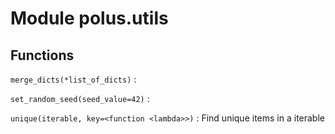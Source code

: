 Module polus.utils
==================

Functions
---------

    
`merge_dicts(*list_of_dicts)`
:   

    
`set_random_seed(seed_value=42)`
:   

    
`unique(iterable, key=<function <lambda>>)`
:   Find unique items in a iterable
